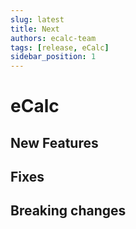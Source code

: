 ```yaml
---
slug: latest
title: Next
authors: ecalc-team
tags: [release, eCalc]
sidebar_position: 1
---
```


# eCalc



## New Features


## Fixes



## Breaking changes

